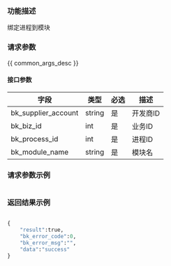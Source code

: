 ### 功能描述

绑定进程到模块
### 请求参数

{{ common_args_desc }}

#### 接口参数

| 字段       |  类型    | 必选   |  描述         |
|------------|----------|--------|---------------|
| bk_supplier_account | string   | 是     | 开发商ID      |
| bk_biz_id  | int   | 是     | 业务ID      |
| bk_process_id | int   | 是     | 进程ID  |
| bk_module_name  | string   | 是     | 模块名     |




### 请求参数示例

```python

```


### 返回结果示例

```python

{
    "result":true,
    "bk_error_code":0,
    "bk_error_msg":"",
    "data":"success"
}
```
